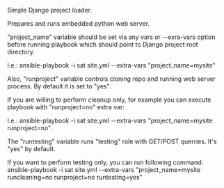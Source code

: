 Simple Django project loader.

Prepares and runs embedded python web server.

"project_name" variable should be set via any vars or --exra-vars option before running playbook which should point to Django project root directory.

I.e.: ansible-playbook -i sat site.yml --extra-vars "project_name=mysite"

Also, "runproject" variable controls cloning repo and running web server process. By default it is set to "yes".

If you are willing to perform cleanup only, for example you can execute playbook with "runproject=no" extra var:

I.e.: ansible-playbook -i sat site.yml --extra-vars "project_name=mysite runproject=no".

The "runtesting" variable runs "testing" role with GET/POST querries. It's "yes" by default. 

If you want to perform testing only, you can run following command:
ansible-playbook -i sat site.yml --extra-vars "project_name=mysite runcleaning=no runproject=no runtesting=yes"
